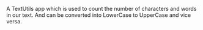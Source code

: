 A TextUtils app which is used to count the number of characters and words in our text. And can be converted into LowerCase to UpperCase and vice versa.
